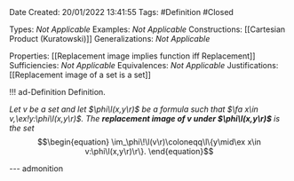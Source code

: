 <br />
<br />

Date Created: 20/01/2022 13:41:55
Tags: #Definition #Closed 

Types: _Not Applicable_
Examples: _Not Applicable_ 
Constructions: [[Cartesian Product (Kuratowski)]]
Generalizations: _Not Applicable_

Properties: [[Replacement image implies function iff Replacement]]
Sufficiencies: _Not Applicable_
Equivalences: _Not Applicable_
Justifications: [[Replacement image of a set is a set]]

!!! ad-Definition Definition.

_Let $v$ be a set and let $\phi\l(x,y\r)$ be a formula such that $\fa x\in v,\ex!y:\phi\l(x,y\r)$. The **replacement image of $v$ under $\phi\l(x,y\r)$** is the set_
$$\begin{equation}
    \im_\phi\!\l(v\r)\coloneqq\l\{y\mid\ex x\in v:\phi\l(x,y\r)\r\}.
\end{equation}$$

--- admonition

